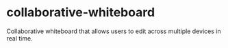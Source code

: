 # collaborative-whiteboard
Collaborative whiteboard that allows users to edit across multiple devices in real time. 
